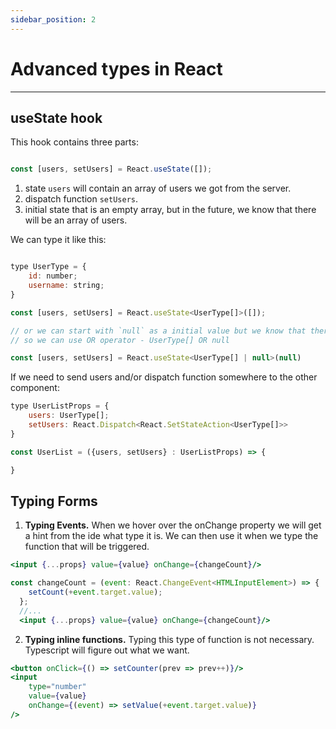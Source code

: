 ```yaml
---
sidebar_position: 2
---
```


# Advanced types in React

---
## useState hook

This hook contains three parts:

```jsx

const [users, setUsers] = React.useState([]);
```
1. state `users` will contain an array of users we got from the server.
2. dispatch function `setUsers`.
3. initial state that is an empty array, but in the future, we know that there will be an array of users.

We can type it like this:

```jsx

type UserType = {
    id: number;
    username: string;
}

const [users, setUsers] = React.useState<UserType[]>([]);

// or we can start with `null` as a initial value but we know that there will be array of users
// so we can use OR operator - UserType[] OR null

const [users, setUsers] = React.useState<UserType[] | null>(null)

```
If we need to send users and/or dispatch function somewhere to the other component:

```jsx
type UserListProps = {
    users: UserType[];
    setUsers: React.Dispatch<React.SetStateAction<UserType[]>>
}

const UserList = ({users, setUsers} : UserListProps) => {

}
```
## Typing Forms

1. **Typing Events.** When we hover over the onChange property we will get a hint from the ide what type it is. We can then use it when we type the function that will be triggered.
```jsx
<input {...props} value={value} onChange={changeCount}/>
```

```jsx
const changeCount = (event: React.ChangeEvent<HTMLInputElement>) => {
    setCount(+event.target.value);
  };
  //...
  <input {...props} value={value} onChange={changeCount}/>
```
2. **Typing inline functions.** Typing this type of function is not necessary. Typescript will figure out what we want.

```jsx
<button onClick={() => setCounter(prev => prev++)}/>
<input 
    type="number" 
    value={value} 
    onChange={(event) => setValue(+event.target.value)}
/>
```